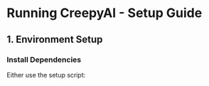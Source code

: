 # Running CreepyAI - Setup Guide

## 1. Environment Setup

### Install Dependencies
Either use the setup script:
